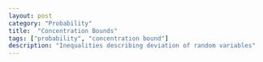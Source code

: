 ```yaml
---
layout: post
category: "Probability"
title:  "Concentration Bounds"
tags: ["probability", "concentration bound"]
description: "Inequalities describing deviation of random variables"
---
```

